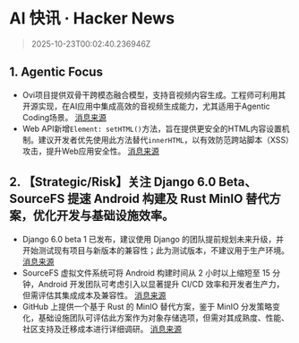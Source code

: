 # AI 快讯 · Hacker News

> 2025-10-23T00:02:40.236946Z

## 1. Agentic Focus

- Ovi项目提供双骨干跨模态融合模型，支持音视频内容生成。工程师可利用其开源实现，在AI应用中集成高效的音视频生成能力，尤其适用于Agentic Coding场景。 [消息来源](https://github.com/character-ai/Ovi)
- Web API新增`Element: setHTML()`方法，旨在提供更安全的HTML内容设置机制。建议开发者优先使用此方法替代`innerHTML`，以有效防范跨站脚本（XSS）攻击，提升Web应用安全性。 [消息来源](https://developer.mozilla.org/en-US/docs/Web/API/Element/setHTML)

## 2. 【Strategic/Risk】关注 Django 6.0 Beta、SourceFS 提速 Android 构建及 Rust MinIO 替代方案，优化开发与基础设施效率。

- Django 6.0 beta 1 已发布，建议使用 Django 的团队提前规划未来升级，并开始测试现有项目与新版本的兼容性；此为测试版本，不建议用于生产环境。 [消息来源](https://www.djangoproject.com/weblog/2025/oct/22/django-60-beta-released/)
- SourceFS 虚拟文件系统可将 Android 构建时间从 2 小时以上缩短至 15 分钟，Android 开发团队可考虑引入以显著提升 CI/CD 效率和开发者生产力，但需评估其集成成本及兼容性。 [消息来源](https://www.source.dev/journal/sourcefs)
- GitHub 上提供一个基于 Rust 的 MinIO 替代方案，鉴于 MinIO 分发策略变化，基础设施团队可评估此方案作为对象存储选项，但需对其成熟度、性能、社区支持及迁移成本进行详细调研。 [消息来源](https://github.com/rustfs/rustfs)
